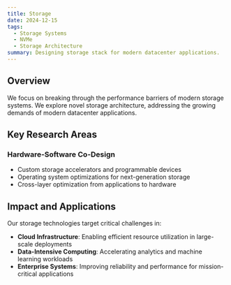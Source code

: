 ```yaml
---
title: Storage
date: 2024-12-15
tags:
  - Storage Systems
  - NVMe
  - Storage Architecture
summary: Designing storage stack for modern datacenter applications.
---
```


## Overview

We focus on breaking through the performance barriers of modern storage systems. We explore novel storage architecture, addressing the growing demands of modern datacenter applications.

## Key Research Areas

### Hardware-Software Co-Design
- Custom storage accelerators and programmable devices
- Operating system optimizations for next-generation storage
- Cross-layer optimization from applications to hardware

## Impact and Applications

Our storage technologies target critical challenges in:
- **Cloud Infrastructure**: Enabling efficient resource utilization in large-scale deployments
- **Data-Intensive Computing**: Accelerating analytics and machine learning workloads
- **Enterprise Systems**: Improving reliability and performance for mission-critical applications
